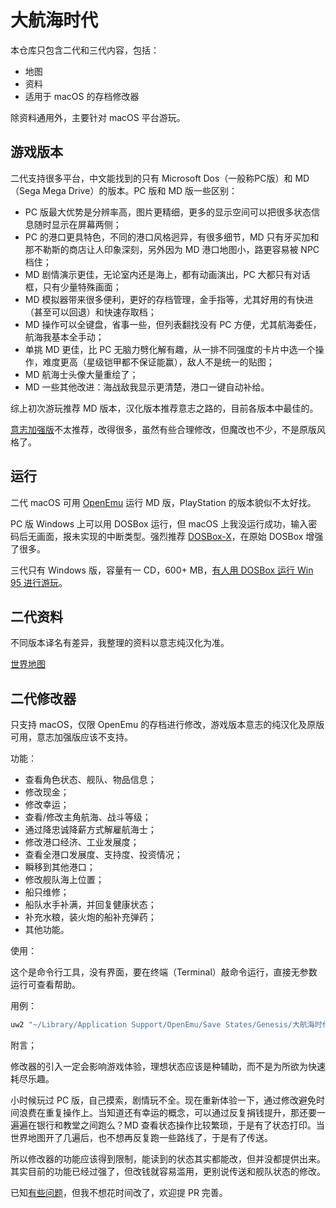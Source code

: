 # 大航海时代

本仓库只包含二代和三代内容，包括：

* 地图
* 资料
* 适用于 macOS 的存档修改器

除资料通用外，主要针对 macOS 平台游玩。

## 游戏版本

二代支持很多平台，中文能找到的只有 Microsoft Dos（一般称PC版）和 MD（Sega Mega Drive）的版本。PC 版和 MD 版一些区别：

* PC 版最大优势是分辨率高，图片更精细，更多的显示空间可以把很多状态信息随时显示在屏幕两侧；
* PC 的港口更具特色，不同的港口风格迥异，有很多细节，MD 只有牙买加和那不勒斯的商店让人印象深刻，另外因为 MD 港口地图小，路更容易被 NPC 档住；
* MD 剧情演示更佳，无论室内还是海上，都有动画演出，PC 大都只有对话框，只有少量特殊画面；
* MD 模拟器带来很多便利，更好的存档管理，金手指等，尤其好用的有快进（甚至可以回退）和快速存取档；
* MD 操作可以全键盘，省事一些，但列表翻找没有 PC 方便，尤其航海委任，航海我基本全手动；
* 单挑 MD 更佳，比 PC 无脑力劈化解有趣，从一排不同强度的卡片中选一个操作，难度更高（星级铠甲都不保证能赢），敌人不是统一的贴图；
* MD 航海士头像大量重绘了；
* MD 一些其他改进：海战敌我显示更清楚，港口一键自动补给。

综上初次游玩推荐 MD 版本，汉化版本推荐意志之路的，目前各版本中最佳的。

[意志加强版](https://www.kxb4u.com/yzzl/forumdisplay.php?fid=9)不太推荐，改得很多，虽然有些合理修改，但魔改也不少，不是原版风格了。

## 运行

二代 macOS 可用 [OpenEmu](https://openemu.org/) 运行 MD 版，PlayStation 的版本貌似不太好找。

PC 版 Windows 上可以用 DOSBox 运行，但 macOS 上我没运行成功，输入密码后无画面，报未实现的中断类型。强烈推荐 [DOSBox-X](https://dosbox-x.com/)，在原始 DOSBox 增强了很多。

三代只有 Windows 版，容量有一 CD，600+ MB，[有人用 DOSBox 运行 Win 95 进行游玩](https://tieba.baidu.com/p/5905801552)。

## 二代资料

不同版本译名有差异，我整理的资料以意志纯汉化为准。

[世界地图](世界地图-二代MD/README.md)

## 二代修改器

只支持 macOS，仅限 OpenEmu 的存档进行修改，游戏版本意志的纯汉化及原版可用，意志加强版应该不支持。

功能：

* 查看角色状态、舰队、物品信息；
* 修改现金；
* 修改幸运；
* 查看/修改主角航海、战斗等级；
* 通过降忠诚降薪方式解雇航海士；
* 修改港口经济、工业发展度；
* 查看全港口发展度、支持度、投资情况；
* 瞬移到其他港口；
* 修改舰队海上位置；
* 船只维修；
* 船队水手补满，并回复健康状态；
* 补充水粮，装火炮的船补充弹药；
* 其他功能。

使用：

这个是命令行工具，没有界面，要在终端（Terminal）敲命令运行，直接无参数运行可查看帮助。

用例：

```sh
uw2 "~/Library/Application Support/OpenEmu/Save States/Genesis/大航海时代Ⅱ意志纯汉化版/Quick Save State.oesavestate/State" info
```

附言；

修改器的引入一定会影响游戏体验，理想状态应该是种辅助，而不是为所欲为快速耗尽乐趣。

小时候玩过 PC 版，自己摸索，剧情玩不全。现在重新体验一下，通过修改避免时间浪费在重复操作上。当知道还有幸运的概念，可以通过反复捐钱提升，那还要一遍遍在银行和教堂之间跑么？MD 查看状态操作比较繁琐，于是有了状态打印。当世界地图开了几遍后，也不想再反复跑一些路线了，于是有了传送。

所以修改器的功能应该得到限制，能读到的状态其实都能改，但并没都提供出来。其实目前的功能已经过强了，但改钱就容易滥用，更别说传送和舰队状态的修改。

已知[有些问题](https://github.com/BB9z/Uncharted-Waters/issues/1)，但我不想花时间改了，欢迎提 PR 完善。
